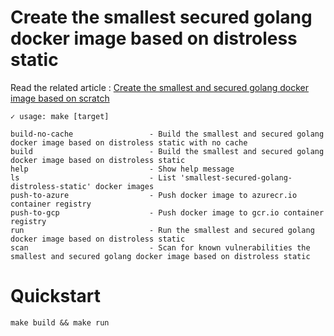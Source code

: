 # Create the smallest secured golang docker image based on distroless static

Read the related article : [Create the smallest and secured golang docker image based on scratch](https://medium.com/@chemidy/create-the-smallest-and-secured-golang-docker-image-based-on-scratch-4752223b7324)

```
✓ usage: make [target]

build-no-cache                 - Build the smallest and secured golang docker image based on distroless static with no cache
build                          - Build the smallest and secured golang docker image based on distroless static
help                           - Show help message
ls                             - List 'smallest-secured-golang-distroless-static' docker images
push-to-azure                  - Push docker image to azurecr.io container registry
push-to-gcp                    - Push docker image to gcr.io container registry
run                            - Run the smallest and secured golang docker image based on distroless static
scan                           - Scan for known vulnerabilities the smallest and secured golang docker image based on distroless static
```

# Quickstart 

```
make build && make run
```
